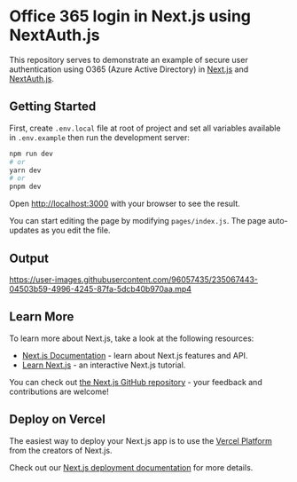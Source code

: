# Office 365 login in Next.js using NextAuth.js
This repository serves to demonstrate an example of secure user authentication using O365 (Azure Active Directory) in [Next.js](https://nextjs.org/) and [NextAuth.js](https://next-auth.js.org/).

## Getting Started

First, create `.env.local` file at root of project and set all variables available in `.env.example` then run the development server:

```bash
npm run dev
# or
yarn dev
# or
pnpm dev
```

Open [http://localhost:3000](http://localhost:3000) with your browser to see the result.

You can start editing the page by modifying `pages/index.js`. The page auto-updates as you edit the file.

## Output

https://user-images.githubusercontent.com/96057435/235067443-04503b59-4996-4245-87fa-5dcb40b970aa.mp4

## Learn More

To learn more about Next.js, take a look at the following resources:

- [Next.js Documentation](https://nextjs.org/docs) - learn about Next.js features and API.
- [Learn Next.js](https://nextjs.org/learn) - an interactive Next.js tutorial.

You can check out [the Next.js GitHub repository](https://github.com/vercel/next.js/) - your feedback and contributions are welcome!

## Deploy on Vercel

The easiest way to deploy your Next.js app is to use the [Vercel Platform](https://vercel.com/new?utm_medium=default-template&filter=next.js&utm_source=create-next-app&utm_campaign=create-next-app-readme) from the creators of Next.js.

Check out our [Next.js deployment documentation](https://nextjs.org/docs/deployment) for more details.
